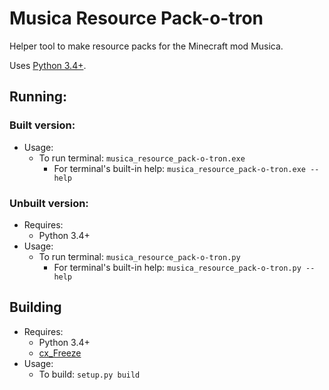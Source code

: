 Musica Resource Pack-o-tron
==================================

Helper tool to make resource packs for the Minecraft mod Musica.

Uses [Python 3.4+](http://python.org/).

## Running:

### Built version:
* Usage:
  * To run terminal: `musica_resource_pack-o-tron.exe`
    * For terminal's built-in help: `musica_resource_pack-o-tron.exe --help`

### Unbuilt version:
* Requires:
  * Python 3.4+
* Usage:
  * To run terminal: `musica_resource_pack-o-tron.py`
    * For terminal's built-in help: `musica_resource_pack-o-tron.py --help`

## Building
* Requires:
  * Python 3.4+
  * [cx_Freeze](http://cx-freeze.sourceforge.net/)
* Usage:
  * To build: `setup.py build`
